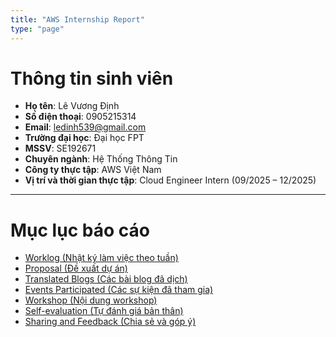 ```yaml
---
title: "AWS Internship Report"
type: "page"
---
```


# Thông tin sinh viên

- **Họ tên**: Lê Vương Định
- **Số điện thoại**: 0905215314
- **Email**: ledinh539@gmail.com
- **Trường đại học**: Đại học FPT
- **MSSV**: SE192671
- **Chuyên ngành**: Hệ Thống Thông Tin
- **Công ty thực tập**: AWS Việt Nam
- **Vị trí và thời gian thực tập**: Cloud Engineer Intern (09/2025 – 12/2025)

---

# Mục lục báo cáo

- [Worklog (Nhật ký làm việc theo tuần)](/worklog/)
- [Proposal (Đề xuất dự án)](/proposal/)
- [Translated Blogs (Các bài blog đã dịch)](/blogs/)
- [Events Participated (Các sự kiện đã tham gia)](/events/)
- [Workshop (Nội dung workshop)](/workshop/)
- [Self-evaluation (Tự đánh giá bản thân)](/evaluation/)
- [Sharing and Feedback (Chia sẻ và góp ý)](/feedback/)
